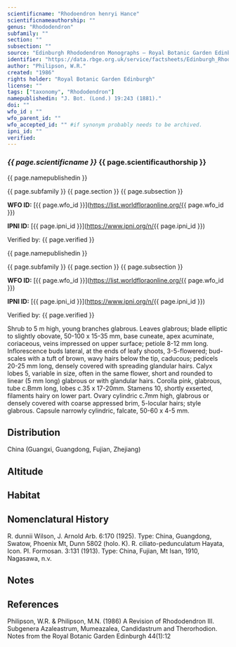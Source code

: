 ```yaml
---
scientificname: "Rhodoendron henryi Hance"
scientificnameauthorship: ""
genus: "Rhododendron"
subfamily: ""
section: ""
subsection: ""
source: "Edinburgh Rhododendron Monographs – Royal Botanic Garden Edinburgh"
identifier: "https://data.rbge.org.uk/service/factsheets/Edinburgh_Rhododendron_Monographs.xhtml"
author: "Philipson, W.R."
created: "1986"
rights holder: "Royal Botanic Garden Edinburgh"
license: ""
tags: ["taxonomy", "Rhododendron"]
namepublishedin: "J. Bot. (Lond.) 19:243 (1881)."
doi: ""
wfo_id : ""
wfo_parent_id: ""
wfo_accepted_id: "" #if synonym probably needs to be archived.                      
ipni_id: ""
verified:
---
```

### _{{ page.scientificname }}_ {{ page.scientificauthorship }}
 {{ page.namepublishedin }}

{{ page.subfamily }} {{ page.section }} {{ page.subsection }}

**WFO ID:** [{{ page.wfo_id }}](https://list.worldfloraonline.org/{{ page.wfo_id }})

**IPNI ID:** [{{ page.ipni_id }}](https://www.ipni.org/n/{{ page.ipni_id }})

Verified by: {{ page.verified }}

 {{ page.namepublishedin }}

{{ page.subfamily }} {{ page.section }} {{ page.subsection }}

**WFO ID:** [{{ page.wfo_id }}](https://list.worldfloraonline.org/{{ page.wfo_id }})

**IPNI ID:** [{{ page.ipni_id }}](https://www.ipni.org/n/{{ page.ipni_id }})

Verified by: {{ page.verified }}



Shrub to 5 m high, young branches glabrous. Leaves glabrous; blade elliptic to slightly obovate, 50-100 x 15-35 mm, base cuneate, apex acuminate, coriaceous, veins impressed on upper surface; petiole 8-12 mm long. Inflorescence buds lateral, at the ends of leafy shoots, 3-5-flowered; bud-scales with a tuft of brown, wavy hairs below the tip, caducous; pedicels 20-25 mm long, densely covered with spreading glandular hairs. Calyx lobes 5, variable in size, often in the same flower, short and rounded to linear (5 mm long) glabrous or with glandular hairs. Corolla pink, glabrous, tube c.Bmm long, lobes c.35 x 17-20mm. Stamens 10, shortly exserted, filaments hairy on lower part. Ovary cylindric c.7mm high, glabrous or densely covered with coarse appressed brim, 5-locular hairs; style glabrous. Capsule narrowly cylindric, falcate, 50-60 x 4-5 mm.

## Distribution
China (Guangxi, Guangdong, Fujian, Zhejiang)

## Altitude


## Habitat


## Nomenclatural History
R. dunnii Wilson, J. Arnold Arb. 6:170 (1925). Type: China, Guangdong, Swatow, Phoenix Mt, Dunn 5802 (holo. K). R. ciliato-pedunculatum Hayata, Icon. PI. Formosan. 3:131 (1913). Type: China, Fujian, Mt Isan, 1910, Nagasawa, n.v.
                       
## Notes


## References

Philipson, W.R. & Philipson, M.N. (1986) A Revision of Rhododendron III. Subgenera Azaleastrum, Mumeazalea, Candidastrum and Therorhodion. Notes from the Royal Botanic Garden Edinburgh 44(1):12
